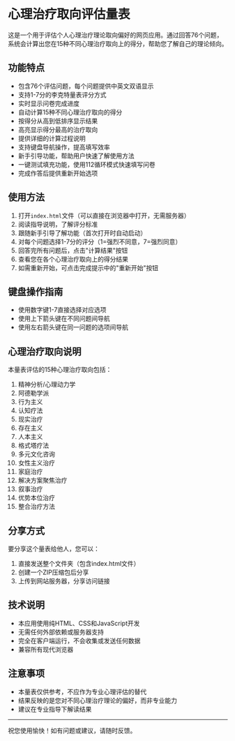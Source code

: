 # 心理治疗取向评估量表

这是一个用于评估个人心理治疗理论取向偏好的网页应用。通过回答76个问题，系统会计算出您在15种不同心理治疗取向上的得分，帮助您了解自己的理论倾向。

## 功能特点

- 包含76个评估问题，每个问题提供中英文双语显示
- 支持1-7分的李克特量表评分方式
- 实时显示问卷完成进度
- 自动计算15种不同心理治疗取向的得分
- 按得分从高到低排序显示结果
- 高亮显示得分最高的治疗取向
- 提供详细的计算过程说明
- 支持键盘导航操作，提高填写效率
- 新手引导功能，帮助用户快速了解使用方法
- 一键测试填充功能，使用112循环模式快速填写问卷
- 完成作答后提供重新开始选项

## 使用方法

1. 打开`index.html`文件（可以直接在浏览器中打开，无需服务器）
2. 阅读指导说明，了解评分标准
3. 跟随新手引导了解功能（首次打开时自动启动）
4. 对每个问题选择1-7分的评分（1=强烈不同意，7=强烈同意）
5. 回答完所有问题后，点击"计算结果"按钮
6. 查看您在各个心理治疗取向上的得分结果
7. 如需重新开始，可点击完成提示中的"重新开始"按钮

## 键盘操作指南

- 使用数字键1-7直接选择对应选项
- 使用上下箭头键在不同问题间导航
- 使用左右箭头键在同一问题的选项间导航

## 心理治疗取向说明

本量表评估的15种心理治疗取向包括：

1. 精神分析/心理动力学
2. 阿德勒学派
3. 行为主义
4. 认知疗法
5. 现实治疗
6. 存在主义
7. 人本主义
8. 格式塔疗法
9. 多元文化咨询
10. 女性主义治疗
11. 家庭治疗
12. 解决方案聚焦治疗
13. 叙事治疗
14. 优势本位治疗
15. 整合治疗方法

## 分享方式

要分享这个量表给他人，您可以：

1. 直接发送整个文件夹（包含index.html文件）
2. 创建一个ZIP压缩包后分享
3. 上传到网站服务器，分享访问链接

## 技术说明

- 本应用使用纯HTML、CSS和JavaScript开发
- 无需任何外部依赖或服务器支持
- 完全在客户端运行，不会收集或发送任何数据
- 兼容所有现代浏览器

## 注意事项

- 本量表仅供参考，不应作为专业心理评估的替代
- 结果反映的是您对不同心理治疗理论的偏好，而非专业能力
- 建议在专业指导下解读结果

---

祝您使用愉快！如有问题或建议，请随时反馈。